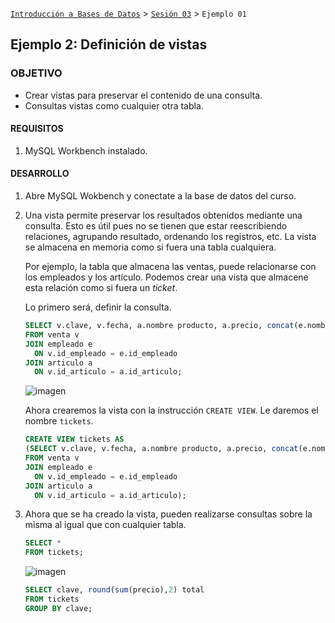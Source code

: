 [`Introducción a Bases de Datos`](../../Readme.md) > [`Sesión 03`](../Readme.md) > `Ejemplo 01`

## Ejemplo 2: Definición de vistas

### OBJETIVO

- Crear vistas para preservar el contenido de una consulta.
- Consultas vistas como cualquier otra tabla.

#### REQUISITOS

1. MySQL Workbench instalado.

#### DESARROLLO

1. Abre MySQL Wokbench y conectate a la base de datos del curso.

2. Una vista permite preservar los resultados obtenidos mediante una consulta. Esto es útil pues no se tienen que estar reescribiendo relaciones, agrupando resultado, ordenando los registros, etc. La vista se almacena en memoria como si fuera una tabla cualquiera. 

   Por ejemplo, la tabla que almacena las ventas, puede relacionarse con los empleados y los artículo. Podemos crear una vista que almacene esta relación como si fuera un *ticket*.
   
   Lo primero será, definir la consulta.

   ```sql
   SELECT v.clave, v.fecha, a.nombre producto, a.precio, concat(e.nombre, ' ', e.apellido_paterno) empleado 
   FROM venta v
   JOIN empleado e
     ON v.id_empleado = e.id_empleado
   JOIN articulo a
     ON v.id_articulo = a.id_articulo;
   ```
   
   ![imagen](imagenes/s3we11.png)
   
   Ahora crearemos la vista con la instrucción `CREATE VIEW`. Le daremos el nombre `tickets`.
   
   
   ```sql
   CREATE VIEW tickets AS
   (SELECT v.clave, v.fecha, a.nombre producto, a.precio, concat(e.nombre, ' ', e.apellido_paterno) empleado 
   FROM venta v
   JOIN empleado e
     ON v.id_empleado = e.id_empleado
   JOIN articulo a
     ON v.id_articulo = a.id_articulo);
   ```
   
3. Ahora que se ha creado la vista, pueden realizarse consultas sobre la misma al igual que con cualquier tabla.

   ```sql
   SELECT *
   FROM tickets;
   ```

   ![imagen](imagenes/s3we12.png)
 
   ```sql
   SELECT clave, round(sum(precio),2) total
   FROM tickets
   GROUP BY clave;	
   ```
   
